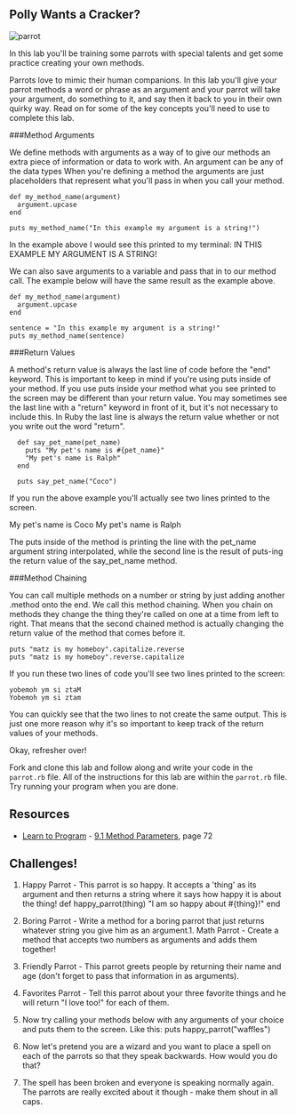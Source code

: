

## Polly Wants a Cracker?

![parrot](http://1.bp.blogspot.com/-HDI-XiLird8/ToaJsehSY0I/AAAAAAAABso/XHXOU_qDK3k/s1600/Parrot+Funny+Pictures_1.jpg)

In this lab you'll be training some parrots with special talents and get some practice creating your own methods. 

Parrots love to mimic their human companions. In this lab you'll give your parrot methods a word or phrase as an argument and your parrot will take your argument, do something to it, and say then it back to you in their own quirky way. Read on for some of the key concepts you'll need to use to complete this lab.

###Method Arguments

We define methods with arguments as a way of to give our methods an extra piece of information or data to work with. An argument can be any of the data types When you're defining a method the arguments are just placeholders that represent what you'll pass in when you call your method. 

```
def my_method_name(argument)
  argument.upcase
end

puts my_method_name("In this example my argument is a string!")
```

In the example above I would see this printed to my terminal: IN THIS EXAMPLE MY ARGUMENT IS A STRING!

We can also save arguments to a variable and pass that in to our method call. The example below will have the same result as the example above. 

```
def my_method_name(argument)
  argument.upcase
end

sentence = "In this example my argument is a string!"
puts my_method_name(sentence)

```

###Return Values

A method's return value is always the last line of code before the "end" keyword. This is important to keep in mind if you're using puts inside of your method. If you use puts inside your method what you see printed to the screen may be different than your return value. You may sometimes see the last line with a "return" keyword in front of it, but it's not necessary to include this. In Ruby the last line is always the return value whether or not you write out the word "return". 

```
  def say_pet_name(pet_name)
    puts "My pet's name is #{pet_name}"
    "My pet's name is Ralph"
  end

  puts say_pet_name("Coco")

```

If you run the above example you'll actually see two lines printed to the screen. 

My pet's name is Coco
My pet's name is Ralph

The puts inside of the method is printing the line with the pet_name argument string interpolated, while the second line is the result of puts-ing the return value of the say_pet_name method. 

###Method Chaining

You can call multiple methods on a number or string by just adding another .method onto the end. We call this method chaining. When you chain on methods they change the thing they're called on one at a time from left to right. That means that the second chained method is actually changing the return value of the method that comes before it. 

 ```
 puts "matz is my homeboy".capitalize.reverse
 puts "matz is my homeboy".reverse.capitalize
 ```
If you run these two lines of code you'll see two lines printed to the screen: 
```
yobemoh ym si ztaM
Yobemoh ym si ztam
```
You can quickly see that the two lines to not create the same output. This is just one more reason why it's so important to keep track of the return values of your methods.

Okay, refresher over!

Fork and clone this lab and follow along and write your code in the `parrot.rb` file. All of the instructions for this lab are within the `parrot.rb` file. Try running your program when you are done. 


## Resources
* [Learn to Program](http://books.flatironschool.com/books/43?page=72) - [9.1 Method Parameters](http://books.flatironschool.com/books/43?page=72), page 72


## Challenges!
1.  Happy Parrot - This parrot is so happy. It accepts a 'thing' as its argument and then returns a string where it says how happy it is about the thing!
def happy_parrot(thing)
  "I am so happy about #{thing}!"
end

2. Boring Parrot - Write a method for a boring parrot that just returns whatever string you give him as an argument.1. Math Parrot - Create a method that accepts two numbers as arguments and adds them together! 



3. Friendly Parrot - This parrot greets people by returning their name and age (don't forget to pass that information in as arguments).



4. Favorites Parrot - Tell this parrot about your three favorite things and he will return "I love <that thing> too!" for each of them.



5.  Now try calling your methods below with any arguments of your choice and puts them to the screen. Like this:
puts happy_parrot("waffles")



6.  Now let's pretend you are a wizard and you want to place a spell on each of the parrots so that they speak backwards. How would you do that?




6. The spell has been broken and everyone is speaking normally again. The parrots are really excited about it though - make them shout in all caps.



